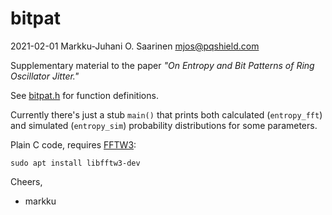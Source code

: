 # bitpat

2021-02-01	Markku-Juhani O. Saarinen  <mjos@pqshield.com>

Supplementary material to the paper
*"On Entropy and Bit Patterns of Ring Oscillator Jitter."*

See [bitpat.h](bitpat.h) for function definitions.

Currently there's just a stub `main()` that prints both 
calculated (`entropy_fft`) and simulated (`entropy_sim`)
probability distributions for some parameters.

Plain C code, requires [FFTW3](http://www.fftw.org):
```
sudo apt install libfftw3-dev
```

Cheers,
- markku
